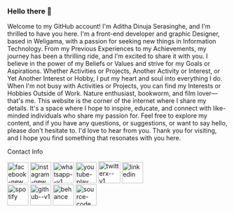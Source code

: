 ### Hello there 👋

<!--**adserasinghe/adserasinghe** is a ✨ _special_ ✨ repository because its `README.md` (this file) appears on your GitHub profile.-->
Welcome to my GitHub account! I'm Aditha Dinuja Serasinghe, and I'm thrilled to have you here. I'm a front-end developer and graphic Designer, based in Weligama, with a passion for seeking new things in Information Technology. From my Previous Experiences to my Achievements, my journey has been a thrilling ride, and I'm excited to share it with you. I believe in the power of my Beliefs or Values and strive for my Goals or Aspirations. Whether Activities or Projects, Another Activity or Interest, or Yet Another Interest or Hobby, I put my heart and soul into everything I do. When I'm not busy with Activities or Projects, you can find my Interests or Hobbies Outside of Work. Nature enthusiast, bookworm, and film lover—that's me. This website is the corner of the internet where I share my details. It's a space where I hope to inspire, educate, and connect with like-minded individuals who share my passion for. Feel free to explore my content, and if you have any questions, or suggestions, or want to say hello, please don't hesitate to. I'd love to hear from you. Thank you for visiting, and I hope you find something that resonates with you here.

Contact Info

<div class="social-icon">
          <a target="_blank" rel="noopener" href="https://web.facebook.com/adserasinghe"><img width="48" height="48" src="https://img.icons8.com/color/48/facebook-new.png" alt="facebook-new"/></a>
          <a target="_blank" rel="noopener" href="https://www.instagram.com/adserasinghe"><img width="48" height="48" src="https://img.icons8.com/fluency/48/instagram-new.png" alt="instagram-new"/></a>
          <a target="_blank" rel="noopener" href="https://api.whatsapp.com/send/?phone=94718896042&text&type=phone_number&app_absent=0"><img width="48" height="48" src="https://img.icons8.com/color/48/whatsapp--v1.png" alt="whatsapp--v1"/></a>
        <a target="_blank" rel="noopener" href="https://www.youtube.com/@aditha_creation/"><img width="48" height="48" src="https://img.icons8.com/color/48/youtube-play.png" alt="youtube-play"/></a>
          <a target="_blank" rel="noopener" href="https://twitter.com/adserasinghe"><img width="50" height="50" src="https://img.icons8.com/ios-filled/50/twitterx--v1.png" alt="twitterx--v1"/></a>
          <a target="_blank" rel="noopener" href="https://www.linkedin.com/in/adserasinghe"><img width="48" height="48" src="https://img.icons8.com/color/48/linkedin.png" alt="linkedin"/></a>
          <div class="social-item">
            <a target="_blank" rel="noopener" href="https://open.spotify.com/user/31yae5mucnitkgqqnj6tj6ucnmxy"><img width="48" height="48" src="https://img.icons8.com/fluency/48/spotify.png" alt="spotify"/></a>
        <a target="_blank" rel="noopener" href="https://github.com/adserasinghe"><img width="48" height="48" src="https://img.icons8.com/color-glass/48/github--v1.png" alt="github--v1"/></a>
        <a target="_blank" rel="noopener" href="https://www.behance.net/adserasinghe"><img width="48" height="48" src="https://img.icons8.com/color/48/behance.png" alt="behance"/></a>
        <a target="_blank" rel="noopener" href="https://linktr.ee/adserasinghe"><img width="48" height="48" src="https://img.icons8.com/color/48/source-code.png" alt="source-code"/></a>
